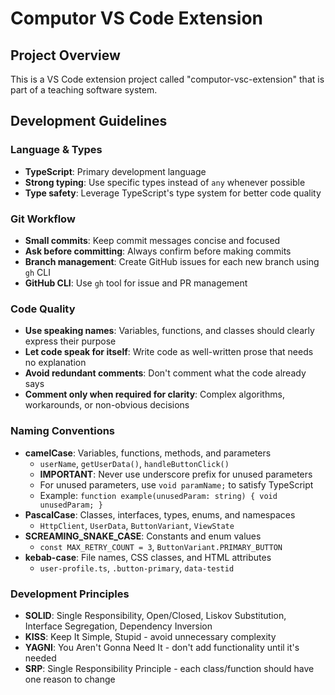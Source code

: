 
# Computor VS Code Extension

## Project Overview
This is a VS Code extension project called "computor-vsc-extension" that is part of a teaching software system.

## Development Guidelines

### Language & Types
- **TypeScript**: Primary development language
- **Strong typing**: Use specific types instead of `any` whenever possible
- **Type safety**: Leverage TypeScript's type system for better code quality

### Git Workflow
- **Small commits**: Keep commit messages concise and focused
- **Ask before committing**: Always confirm before making commits
- **Branch management**: Create GitHub issues for each new branch using `gh` CLI
- **GitHub CLI**: Use `gh` tool for issue and PR management

### Code Quality
- **Use speaking names**: Variables, functions, and classes should clearly express their purpose
- **Let code speak for itself**: Write code as well-written prose that needs no explanation
- **Avoid redundant comments**: Don't comment what the code already says
- **Comment only when required for clarity**: Complex algorithms, workarounds, or non-obvious decisions

### Naming Conventions
- **camelCase**: Variables, functions, methods, and parameters
  - `userName`, `getUserData()`, `handleButtonClick()`
  - **IMPORTANT**: Never use underscore prefix for unused parameters
  - For unused parameters, use `void paramName;` to satisfy TypeScript
  - Example: `function example(unusedParam: string) { void unusedParam; }`
- **PascalCase**: Classes, interfaces, types, enums, and namespaces
  - `HttpClient`, `UserData`, `ButtonVariant`, `ViewState`
- **SCREAMING_SNAKE_CASE**: Constants and enum values
  - `const MAX_RETRY_COUNT = 3`, `ButtonVariant.PRIMARY_BUTTON`
- **kebab-case**: File names, CSS classes, and HTML attributes
  - `user-profile.ts`, `.button-primary`, `data-testid`

### Development Principles
- **SOLID**: Single Responsibility, Open/Closed, Liskov Substitution, Interface Segregation, Dependency Inversion
- **KISS**: Keep It Simple, Stupid - avoid unnecessary complexity
- **YAGNI**: You Aren't Gonna Need It - don't add functionality until it's needed
- **SRP**: Single Responsibility Principle - each class/function should have one reason to change